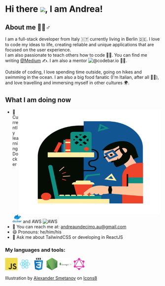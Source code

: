 # Hi there <img src="https://raw.githubusercontent.com/MartinHeinz/MartinHeinz/master/wave.gif" style="max-width:100%;" width="30px">,  I am Andrea!

## About me 🙋‍♂️♂️

I am a full-stack developer from Italy 🇮🇹 currently living in Berlin 🇩🇪. I love to code my ideas to life, creating reliable and unique applications that are focused on the user experience. 
<br/>I am also passionate to teach others how to code 👨‍🏫. You can find me writing [@Medium](https://andreaundecimo-au.medium.com/) ✍️. I am also a mentor ![@codebar.io](https://codebar.io/profile) 👨‍🏫.
 
Outside of coding, I love spending time outside, going on hikes and swimming in the ocean. I am also a big food fanatic (I'm Italian, after all 🤷‍♂️), and love travelling and immersing myself in other cultures 🌍.

## What I am doing now

<img alt="illustration of web developer with laptop" src="./assets/polar-14.svg" style="max-width:100%;" width="460" height="340" align="right">

*  🌱 Currently learning Docker <img alt="Docker" src="https://raw.githubusercontent.com/github/explore/80688e429a7d4ef2fca1e82350fe8e3517d3494d/topics/docker/docker.png" style="max-width:100%;" height="30"> and AWS  <img alt="AWS" src="http://d3gih7jbfe3jlq.cloudfront.net/AWS-Podcast-Title-Art.jpg" style="max-width:100%;" height="30" >
* 📮 You can reach me at: andreaundecimo.au@gmail.com
* 😄 Pronouns: he/him/his
* 💬 Ask me about TailwindCSS or developing in ReactJS

### My languages and tools: 
<code><img height="40" alt="Javascript" src="https://raw.githubusercontent.com/github/explore/80688e429a7d4ef2fca1e82350fe8e3517d3494d/topics/javascript/javascript.png"></code>
<code><img height="40" alt="ReactJs" src="https://raw.githubusercontent.com/github/explore/80688e429a7d4ef2fca1e82350fe8e3517d3494d/topics/react/react.png"></code>
<code><img height="40" alt="Css" src="https://raw.githubusercontent.com/github/explore/80688e429a7d4ef2fca1e82350fe8e3517d3494d/topics/css/css.png"></code>
<code><img height="40" alt="NodeJs" src="https://raw.githubusercontent.com/github/explore/80688e429a7d4ef2fca1e82350fe8e3517d3494d/topics/nodejs/nodejs.png"></code>
<code><img height="40" alt="MongoDB" src="https://raw.githubusercontent.com/github/explore/80688e429a7d4ef2fca1e82350fe8e3517d3494d/topics/mongodb/mongodb.png"></code>
<code><img height="40" alt="MongoDB" src="https://raw.githubusercontent.com/github/explore/80688e429a7d4ef2fca1e82350fe8e3517d3494d/topics/graphql/graphql.png"></code>



Illustration by [Alexander Smetanov](https://dribbble.com/Smetanov/about) on [Icons8](https://icons8.com/)
